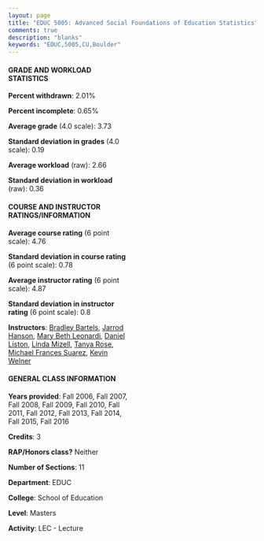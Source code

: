 ```yaml
---
layout: page
title: "EDUC 5005: Advanced Social Foundations of Education Statistics"
comments: true
description: "blanks"
keywords: "EDUC,5005,CU,Boulder"
---
```

<head>
<script src="https://ajax.googleapis.com/ajax/libs/jquery/2.1.3/jquery.min.js"></script>
<script src="https://dl.dropboxusercontent.com/s/pc42nxpaw1ea4o9/highcharts.js?dl=0"></script>
<!-- <script src="../assets/js/highcharts.js"></script> -->
<style type="text/css">@font-face {
	font-family: "Bebas Neue";
	src: url(https://www.filehosting.org/file/details/544349/BebasNeue Regular.otf) format("opentype");
	}
	h1.Bebas { 
		font-family: "Bebas Neue", Verdana, Tahoma;
	}
</style>
</head>
<body>
	<div id="container" style="float: right; width: 45%; height: 88%; margin-left: 2.5%; margin-right: 2.5%;"></div>
	<script language="JavaScript">
		$(document).ready(function() {
		var chart = {type: 'column'};
		var title = {text: 'Grade Distribution'};
		var xAxis = {categories: ['A','B','C','D','F'],crosshair: true};
		var yAxis = {min: 0,title: {text: 'Percentage'}};
		var tooltip = {headerFormat: '<center><b><span style="font-size:20px">{point.key}</span></b></center>',
		               pointFormat: '<td style="padding:0"><b>{point.y:.1f}%</b></td>',
		               footerFormat: '</table>',shared: true,useHTML: true};
		var plotOptions = {column: {pointPadding: 0.0,borderWidth: 0}};  
		var credits = {enabled: false};var series= [{name: 'Percent',data: [81.82,15.72,1.44,0.0,1.03,]}];
		var json = {};
		json.chart = chart;
		json.title = title;
		json.tooltip = tooltip;
		json.xAxis = xAxis;
		json.yAxis = yAxis;  
		json.series = series;
		json.plotOptions = plotOptions;  
		json.credits = credits;
		$('#container').highcharts(json);
	});
	</script>
</body>
			   
#### GRADE AND WORKLOAD STATISTICS

**Percent withdrawn**: 2.01%

**Percent incomplete**: 0.65%

**Average grade** (4.0 scale): 3.73

**Standard deviation in grades** (4.0 scale): 0.19

**Average workload** (raw): 2.66

**Standard deviation in workload** (raw): 0.36

#### COURSE AND INSTRUCTOR RATINGS/INFORMATION

**Average course rating** (6 point scale): 4.76

**Standard deviation in course rating** (6 point scale): 0.78

**Average instructor rating** (6 point scale): 4.87

**Standard deviation in instructor rating** (6 point scale): 0.8

**Instructors**: <a href='../../instructors/Bradley_Bartels'>Bradley Bartels</a>, <a href='../../instructors/Jarrod_Hanson'>Jarrod Hanson</a>, <a href='../../instructors/Mary_Beth_Leonardi'>Mary Beth Leonardi</a>, <a href='../../instructors/Daniel_Liston'>Daniel Liston</a>, <a href='../../instructors/Linda_Mizell'>Linda Mizell</a>, <a href='../../instructors/Tanya_Rose'>Tanya Rose</a>, <a href='../../instructors/Michael_Frances_Suarez'>Michael Frances Suarez</a>, <a href='../../instructors/Kevin_Welner'>Kevin Welner</a>

#### GENERAL CLASS INFORMATION

**Years provided**: Fall 2006, Fall 2007, Fall 2008, Fall 2009, Fall 2010, Fall 2011, Fall 2012, Fall 2013, Fall 2014, Fall 2015, Fall 2016

**Credits**: 3

**RAP/Honors class?** Neither

**Number of Sections**: 11

**Department**: EDUC

**College**: School of Education

**Level**: Masters

**Activity**: LEC - Lecture
